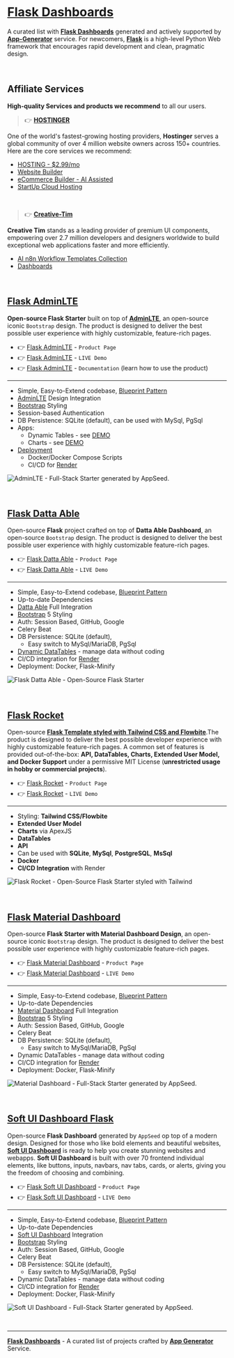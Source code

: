 # [Flask Dashboards](https://app-generator.dev/admin-dashboards/flask/)

A curated list with **[Flask Dashboards](https://app-generator.dev/admin-dashboards/flask/)** generated and actively supported by **[App-Generator](https://app-generator.dev/)** service. For newcomers, **[Flask](https://app-generator.dev/docs/technologies/flask/index.html)** is a high-level Python Web framework that encourages rapid development and clean, pragmatic design. 

<br />

## Affiliate Services

**High-quality Services and products we recommend** to all our users.

> 👉 **[HOSTINGER](https://www.hostg.xyz/aff_c?offer_id=6&aff_id=207452)**

One of the world's fastest-growing hosting providers, **Hostinger** serves a global community of over 4 million website owners across 150+ countries. 
Here are the core services we recommend: 

- [HOSTING - $2.99/mo](https://www.hostg.xyz/aff_c?offer_id=6&aff_id=207452)
- [Website Builder](https://www.hostg.xyz/aff_c?offer_id=6&aff_id=207452&url_id=2949)
- [eCommerce Builder - AI Assisted](https://www.hostg.xyz/aff_c?offer_id=6&aff_id=207452&url_id=4140)
- [StartUp Cloud Hosting](https://www.hostg.xyz/aff_c?offer_id=6&aff_id=207452&url_id=17) 

<br />

> 👉 **[Creative-Tim](https://www.creative-tim.com/?AFFILIATE=128200)**

**Creative Tim** stands as a leading provider of premium UI components, empowering over 2.7 million developers and designers worldwide to build exceptional web applications faster and more efficiently.

- [AI n8n Workflow Templates Collection](https://www.creative-tim.com/product/n8n-workflow-templates-collection?AFFILIATE=128200)
- [Dashboards](https://www.creative-tim.com/bootstrap-themes/admin-dashboard?AFFILIATE=128200)

<br />

## [Flask AdminLTE](https://app-generator.dev/product/adminlte/flask/)

**Open-source Flask Starter** built on top of **[AdminLTE](https://app-generator.dev/product/adminlte/)**, an open-source iconic `Bootstrap` design.
The product is designed to deliver the best possible user experience with highly customizable, feature-rich pages. 

- 👉 [Flask AdminLTE](https://app-generator.dev/product/adminlte/flask/) - `Product Page`
- 👉 [Flask AdminLTE](https://flask-adminlte-demo.onrender.com/) - `LIVE Demo` 
- 👉 [Flask AdminLTE](https://app-generator.dev/docs/products/flask/adminlte/index.html) - `Documentation` (learn how to use the product) 

---

- Simple, Easy-to-Extend codebase, [Blueprint Pattern](https://app-generator.dev/blog/flask-blueprints-a-developers-guide/)
- [AdminLTE](https://app-generator.dev/product/adminlte/) Design Integration 
- [Bootstrap](https://app-generator.dev/docs/templates/bootstrap/index.html) Styling
- Session-based Authentication
- DB Persistence: SQLite (default), can be used with MySql, PgSql
- Apps:
  - Dynamic Tables - see [DEMO](https://flask-adminlte-demo.onrender.com/dynamic-dt/products)
  - Charts - see [DEMO](https://flask-adminlte-demo.onrender.com/charts)
- [Deployment](https://app-generator.dev/docs/deployment.html)
  - Docker/Docker Compose Scripts 
  - CI/CD for [Render](https://app-generator.dev/docs/deployment/render/index.html)

![AdminLTE - Full-Stack Starter generated by AppSeed.](https://user-images.githubusercontent.com/51070104/168842202-9b80a957-a375-4e6d-8247-2cc459267a86.png)
 
<br />

## [Flask Datta Able](https://app-generator.dev/product/datta-able/flask/)

Open-source **Flask** project crafted on top of **Datta Able Dashboard**, an open-source `Bootstrap` design.
The product is designed to deliver the best possible user experience with highly customizable feature-rich pages. 

- 👉 [Flask Datta Able](https://app-generator.dev/product/datta-able/flask/) - `Product Page`
- 👉 [Flask Datta Able](https://flask-datta-demo.onrender.com) - `LIVE Demo` 

---

- Simple, Easy-to-Extend codebase, [Blueprint Pattern](https://app-generator.dev/blog/flask-blueprints-a-developers-guide/)
- Up-to-date Dependencies
- [Datta Able](https://app-generator.dev/docs/templates/bootstrap/datta-able.html) Full Integration
- [Bootstrap](https://app-generator.dev/docs/templates/bootstrap/index.html) 5 Styling
- Auth: Session Based, GitHub, Google
- Celery Beat 
- DB Persistence: SQLite (default), 
  - Easy switch to MySql/MariaDB, PgSql
- [Dynamic DataTables](https://flask-datta-demo.onrender.com/dynamic-dt) - manage data without coding
- CI/CD integration for [Render](https://app-generator.dev/docs/deployment/render/index.html)
- Deployment: Docker, Flask-Minify

![Flask Datta Able - Open-Source Flask Starter](https://user-images.githubusercontent.com/51070104/176118649-7233ffbc-6118-4f56-8cda-baa81d256877.png)

<br />

## [Flask Rocket](https://app-generator.dev/product/rocket/flask/)

Open-source **[Flask Template styled with Tailwind CSS and Flowbite](https://app-generator.dev/product/rocket/flask/)**.The product is designed to deliver the best possible developer experience with highly customizable feature-rich pages. 
A common set of features is provided out-of-the-box: **API, DataTables, Charts, Extended User Model, and Docker Support** under a permissive MIT License (**unrestricted usage in hobby or commercial projects**).

- 👉 [Flask Rocket](https://app-generator.dev/product/rocket/flask/) - `Product Page`
- 👉 [Flask Rocket](https://rocket-flask.onrender.com) - `LIVE Demo` 

---

- Styling: **Tailwind CSS/Flowbite**
- **Extended User Model**
- **Charts** via ApexJS
- **DataTables** 
- **API**
- Can be used with **SQLite**, **MySql**, **PostgreSQL**, **MsSql**
- **Docker**
- **CI/CD Integration** with Render 

 ![Flask Rocket - Open-Source Flask Starter styled with Tailwind](https://github.com/user-attachments/assets/d7527d5e-046c-4679-8f72-525290a5edd5)
 
<br />

## [Flask Material Dashboard](https://app-generator.dev/product/material-dashboard/flask/)

Open-source **Flask Starter with Material Dashboard Design**, an open-source iconic `Bootstrap` design.
The product is designed to deliver the best possible user experience with highly customizable feature-rich pages. 

- 👉 [Flask Material Dashboard](https://app-generator.dev/product/material-dashboard/flask/) - `Product Page`
- 👉 [Flask Material Dashboard](https://flask-material.onrender.com/) - `LIVE Demo` 

---

- Simple, Easy-to-Extend codebase, [Blueprint Pattern](https://app-generator.dev/blog/flask-blueprints-a-developers-guide/)
- Up-to-date Dependencies
- [Material Dashboard](https://app-generator.dev/docs/templates/bootstrap/material-dashboard.html) Full Integration
- [Bootstrap](https://app-generator.dev/docs/templates/bootstrap/index.html) 5 Styling
- Auth: Session Based, GitHub, Google
- Celery Beat 
- DB Persistence: SQLite (default), 
  - Easy switch to MySql/MariaDB, PgSql
- Dynamic DataTables - manage data without coding
- CI/CD integration for [Render](https://app-generator.dev/docs/deployment/render/index.html)
- Deployment: Docker, Flask-Minify

 ![Material Dashboard - Full-Stack Starter generated by AppSeed.](https://github.com/user-attachments/assets/2c84a3fa-347b-4fb7-9dc6-e5d3459f582e)

<br />

## [Soft UI Dashboard Flask](https://app-generator.dev/product/soft-ui-dashboard/flask/)

Open-source **Flask Dashboard** generated by `AppSeed` op top of a modern design. Designed for those who like bold elements and beautiful websites, **[Soft UI Dashboard](https://appseed.us/generator/soft-ui-dashboard/)** is ready to help you create stunning websites and webapps. **Soft UI Dashboard** is built with over 70 frontend individual elements, like buttons, inputs, navbars, nav tabs, cards, or alerts, giving you the freedom of choosing and combining.

- 👉 [Flask Soft UI Dashboard](https://app-generator.dev/product/soft-ui-dashboard/flask/) - `Product Page`
- 👉 [Flask Soft UI Dashboard](https://flask-soft.onrender.com) - `LIVE Demo`

---

- Simple, Easy-to-Extend codebase, [Blueprint Pattern](https://app-generator.dev/blog/flask-blueprints-a-developers-guide/)
- Up-to-date Dependencies
- [Soft UI Dashboard](https://app-generator.dev/docs/templates/bootstrap/soft-ui-dashboard.html) Integration
- [Bootstrap](https://app-generator.dev/docs/templates/bootstrap/index.html) Styling
- Auth: Session Based, GitHub, Google
- Celery Beat 
- DB Persistence: SQLite (default), 
  - Easy switch to MySql/MariaDB, PgSql
- Dynamic DataTables - manage data without coding
- CI/CD integration for [Render](https://app-generator.dev/docs/deployment/render/index.html)
- Deployment: Docker, Flask-Minify

![Soft UI Dashboard - Full-Stack Starter generated by AppSeed.](https://user-images.githubusercontent.com/51070104/175773323-3345d618-0e78-4c85-83fc-f495dc3f0bb0.png)

<br />

---
**[Flask Dashboards](https://app-generator.dev/admin-dashboards/flask/)** - A curated list of projects crafted by **[App Generator](https://app-generator.dev/)** Service. 

